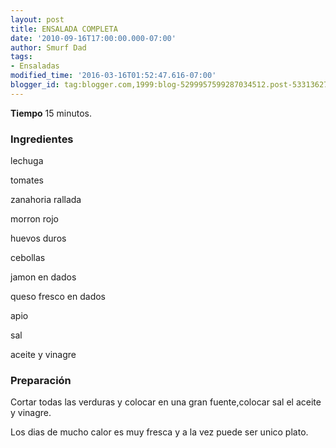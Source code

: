 ```yaml
---
layout: post
title: ENSALADA COMPLETA
date: '2010-09-16T17:00:00.000-07:00'
author: Smurf Dad
tags:
- Ensaladas
modified_time: '2016-03-16T01:52:47.616-07:00'
blogger_id: tag:blogger.com,1999:blog-5299957599287034512.post-5331362706731354144
---
```


<b>Tiempo</b> 15 minutos.

<h3>Ingredientes</h3>

lechuga

tomates

zanahoria rallada

morron rojo

huevos duros

cebollas

jamon en dados

queso fresco en dados

apio

sal

aceite y vinagre

<h3>Preparación</h3>

Cortar todas las verduras y colocar en una gran fuente,colocar sal el aceite y vinagre.

Los dias de mucho calor es muy fresca y a la vez puede ser unico plato.

